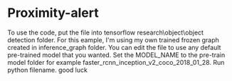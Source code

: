 # Proximity-alert

To use the code, put the file into tensorflow research\object\object detection folder.
For this eample, I'm using my own trained frozen graph created in inference_graph folder.
You can edit the file to use any default pre-trained model that you wanted.
Set the MODEL_NAME to the pre-train model folder for example faster_rcnn_inception_v2_coco_2018_01_28.
Run python filename.
good luck
